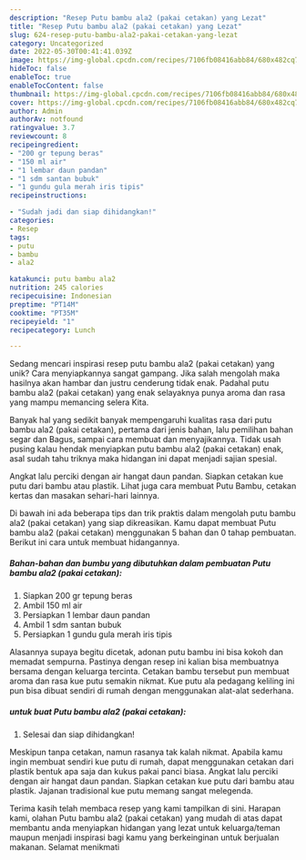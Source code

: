 ```yaml
---
description: "Resep Putu bambu ala2 (pakai cetakan) yang Lezat"
title: "Resep Putu bambu ala2 (pakai cetakan) yang Lezat"
slug: 624-resep-putu-bambu-ala2-pakai-cetakan-yang-lezat
category: Uncategorized
date: 2022-05-30T00:41:41.039Z
image: https://img-global.cpcdn.com/recipes/7106fb08416abb84/680x482cq70/putu-bambu-ala2-pakai-cetakan-foto-resep-utama.jpg
hideToc: false
enableToc: true
enableTocContent: false
thumbnail: https://img-global.cpcdn.com/recipes/7106fb08416abb84/680x482cq70/putu-bambu-ala2-pakai-cetakan-foto-resep-utama.jpg
cover: https://img-global.cpcdn.com/recipes/7106fb08416abb84/680x482cq70/putu-bambu-ala2-pakai-cetakan-foto-resep-utama.jpg
author: Admin
authorAv: notfound
ratingvalue: 3.7
reviewcount: 8
recipeingredient:
- "200 gr tepung beras"
- "150 ml air"
- "1 lembar daun pandan"
- "1 sdm santan bubuk"
- "1 gundu gula merah iris tipis"
recipeinstructions:

- "Sudah jadi dan siap dihidangkan!"
categories:
- Resep
tags:
- putu
- bambu
- ala2

katakunci: putu bambu ala2 
nutrition: 245 calories
recipecuisine: Indonesian
preptime: "PT14M"
cooktime: "PT35M"
recipeyield: "1"
recipecategory: Lunch

---
```





Sedang mencari inspirasi resep putu bambu ala2 (pakai cetakan) yang unik? Cara menyiapkannya sangat gampang. Jika salah mengolah maka hasilnya akan hambar dan justru cenderung tidak enak. Padahal putu bambu ala2 (pakai cetakan) yang enak selayaknya punya aroma dan rasa yang mampu memancing selera Kita.





Banyak hal yang sedikit banyak mempengaruhi kualitas rasa dari putu bambu ala2 (pakai cetakan), pertama dari jenis bahan, lalu pemilihan bahan segar dan Bagus, sampai cara membuat dan menyajikannya. Tidak usah pusing kalau hendak menyiapkan putu bambu ala2 (pakai cetakan) enak,      asal sudah tahu triknya maka hidangan ini dapat menjadi sajian spesial.














Angkat lalu perciki dengan air hangat daun pandan. Siapkan cetakan kue putu dari bambu atau plastik. Lihat juga cara membuat Putu Bambu, cetakan kertas dan masakan sehari-hari lainnya.






Di bawah ini ada beberapa tips dan trik praktis dalam mengolah putu bambu ala2 (pakai cetakan) yang siap dikreasikan. Kamu dapat membuat Putu bambu ala2 (pakai cetakan) menggunakan 5 bahan dan 0 tahap pembuatan. Berikut ini cara untuk membuat hidangannya.

<!--inarticleads1-->

##### Bahan-bahan dan bumbu yang dibutuhkan dalam pembuatan Putu bambu ala2 (pakai cetakan):

1. Siapkan 200 gr tepung beras
1. Ambil 150 ml air
1. Persiapkan 1 lembar daun pandan
1. Ambil 1 sdm santan bubuk
1. Persiapkan 1 gundu gula merah iris tipis


Alasannya supaya begitu dicetak, adonan putu bambu ini bisa kokoh dan memadat sempurna. Pastinya dengan resep ini kalian bisa membuatnya bersama dengan keluarga tercinta. Cetakan bambu tersebut pun membuat aroma dan rasa kue putu semakin nikmat. Kue putu ala pedagang keliling ini pun bisa dibuat sendiri di rumah dengan menggunakan alat-alat sederhana. 

<!--inarticleads2-->

#####  untuk buat Putu bambu ala2 (pakai cetakan):


1. Selesai dan siap dihidangkan!

Meskipun tanpa cetakan, namun rasanya tak kalah nikmat. Apabila kamu ingin membuat sendiri kue putu di rumah, dapat menggunakan cetakan dari plastik bentuk apa saja dan kukus pakai panci biasa. Angkat lalu perciki dengan air hangat daun pandan. Siapkan cetakan kue putu dari bambu atau plastik. Jajanan tradisional kue putu memang sangat melegenda. 

Terima kasih telah membaca resep yang kami tampilkan di sini. Harapan kami, olahan Putu bambu ala2 (pakai cetakan) yang mudah di atas dapat membantu anda menyiapkan hidangan yang lezat untuk keluarga/teman maupun menjadi inspirasi bagi kamu yang berkeinginan untuk berjualan makanan. Selamat menikmati
